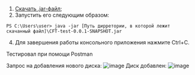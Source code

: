 
1. [Скачать .jar-файл](https://github.com/Zertalian1/CFT-test-task/raw/master/target/CFT-test-0.0.1-SNAPSHOT.jar);
2. Запустить его следующим образом:


````
PS C:\Users\user> java -jar [Путь дирретории, в которой лежит скачанный файл]\CFT-test-0.0.1-SNAPSHOT.jar
````

4. Для завершения работы консольного приложения нажмите Ctrl+C.

Тестировал при помощи Postman

Запрос на добавления нового диска:
![image](https://user-images.githubusercontent.com/91644941/221107438-ddd4c5e6-722b-4728-aed0-4069c7af436c.png)
Диск добавлен:
![image](https://user-images.githubusercontent.com/91644941/221107531-041aa40b-ce69-45d4-9693-163c8b2cfd4c.png)



